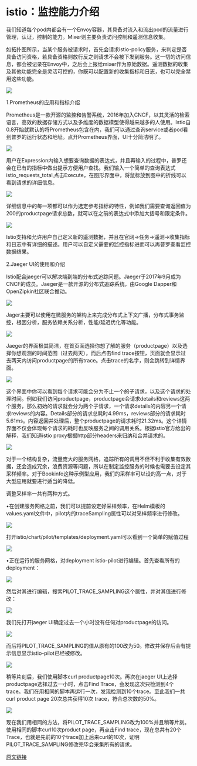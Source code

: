 # istio：监控能力介绍

 我们知道每个pod内都会有一个Envoy容器，其具备对流入和流出pod的流量进行管理，认证，控制的能力。Mixer则主要负责访问控制和遥测信息收集。  
  
如拓扑图所示，当某个服务被请求时，首先会请求istio-policy服务，来判定是否具备访问资格，若具备资格则放行反之则请求不会被下发到服务。这一切的访问信息，都会被记录在Envoy中，之后会上报给mixer作为原始数据。遥测数据的收集及其他功能完全是灵活可控的，你既可以配置新的收集指标和日志，也可以完全禁用这些功能。

![](../../.gitbook/assets/image%20%282%29.png)

 1.Prometheus的应用和指标介绍  
  
Prometheus是一款开源的监控和告警系统，2016年加入CNCF，以其灵活的检索语言，高效的数据存储方式以及多维度的数据模型使得越来越多的人使用。Istio自0.8开始就默认的将Prometheus包含在内，我们可以通过查询service或者pod看到普罗的运行状态和地址。点开Prometheus界面，UI十分简洁明了。

![](../../.gitbook/assets/image%20%28149%29.png)

 用户在Expression内输入想要查询数据的表达式，并且再输入的过程中，普罗还会在已有的指标中做出提示方便用户查找。我们输入一个简单的查询表达式istio\_requests\_total,点击Execute，在图形界面中，将鼠标放到图中的折线可以看到请求的详细信息。

![](../../.gitbook/assets/image%20%28131%29.png)

 详细信息中的每一项都可以作为选定参考指标的特性，例如我们需要查询返回值为200的productpage请求总数，就可以在之前的表达式中添加大括号和限定条件。

![](../../.gitbook/assets/image%20%2853%29.png)

 Istio支持和允许用户自己定义新的遥测数据，并且在官网-&gt;任务-&gt;遥测-&gt;收集指标和日志中有详细的描述。用户可以自定义需要的监控指标进而可以再普罗查看监控数据结果。  
  
2.Jaeger UI的使用和介绍  
  
Istio配合jaeger可以解决端到端的分布式追踪问题。Jaeger于2017年9月成为CNCF的成员。Jaeger是一款开源的分布式追踪系统，由Google Dapper和OpenZipkin社区联合推动。

![](../../.gitbook/assets/image%20%28141%29.png)

 Jager主要可以使用在微服务的架构上来完成分布式上下文广播，分布式事务监控，根因分析，服务依赖关系分析，性能/延迟优化等功能。

![](../../.gitbook/assets/image%20%2893%29.png)

 Jaeger的界面极其简洁，在首页面选择你想了解的服务（productpage）以及选择你想观测的时间范围（过去两天），而后点击find trace按钮，页面就会显示过去两天内访问productpage的所有trace。点击trace的名字，则会跳转到详情界面。

![](../../.gitbook/assets/image%20%28128%29.png)

 这个界面中你可以看到每个请求可能会分为不止一个的子请求，以及这个请求的处理时间。例如我们访问productpage，productpage会请求details和reviews这两个服务，那么初始的请求就会分为两个子请求，一个请求details的内容另一个请求reviews的内容。Details部分的请求总耗时4.99ms，reviews部分的请求耗时5.61ms。内容返回并处理后，整个productpage的请求耗时21.32ms。这个详情界面不仅会体现每个请求的耗时也反映服务之间的调用关系。根据istio官方给出的解释，我们知道istio proxy根据http部分headers来归纳和合并请求的。

![](../../.gitbook/assets/image%20%2810%29.png)

 对于一个结构复杂，流量庞大的服务网格，追踪所有的调用不但不利于收集有效数据，还会造成冗余，浪费资源等问题，所以在制定监控服务的时候也需要去设定其采样频率。对于Bookinfo这种示例型应用，我们的采样率可以设的高一点，对于大型应用就要进行适当的降低。  
  
调整采样率一共有两种方式。  
  
•在创建服务网格之前，我们可以提前设定好采样频率，在Helm模板的values.yaml文件中，pilot内的traceSampling属性可以对采样频率进行修改。

![](../../.gitbook/assets/image%20%28103%29.png)

 打开istio/chart/pilot/templates/deployment.yaml可以看到一个简单的赋值过程

![](../../.gitbook/assets/image%20%283%29.png)

 •正在运行的服务网格，对deployment istio-pilot进行编辑。首先查看所有的deployment：  


![](../../.gitbook/assets/image%20%28118%29.png)

 然后对其进行编辑，搜索PILOT\_TRACE\_SAMPLING这个属性，并对其值进行修改：

![](../../.gitbook/assets/image%20%28124%29.png)

 我们先打开jaeger UI确定过去一个小时没有任何对productpage的访问。

![](../../.gitbook/assets/image%20%28147%29.png)

 而后将PILOT\_TRACE\_SAMPLING的值从原有的100改为50。修改并保存后会有提示信息显示istio-pilot已经被修改。 

![](../../.gitbook/assets/image%20%28109%29.png)

 稍等片刻后，我们使用脚本curl productpage10次。再次在jaeger UI上选择productpage选择过去一小时，点击Find Trace，会发现这次只检测到4个trace。我们在用相同的脚本再运行一次，发现检测到10个trace。至此我们一共curl product page 20次总共获得10次 trace，符合总次数的50%。

![](../../.gitbook/assets/image%20%2897%29.png)

 现在我们用相同的方法，将PILOT\_TRACE\_SAMPLING改为100%并且稍等片刻。使用相同的脚本curl10次product page，再点击Find trace，现在总共有20个Trace，也就是先前的10个trace加上后来curl的10次，证明 PILOT\_TRACE\_SAMPLING修改完毕会采集所有的请求。

[原文链接](http://dockone.io/article/8497)

